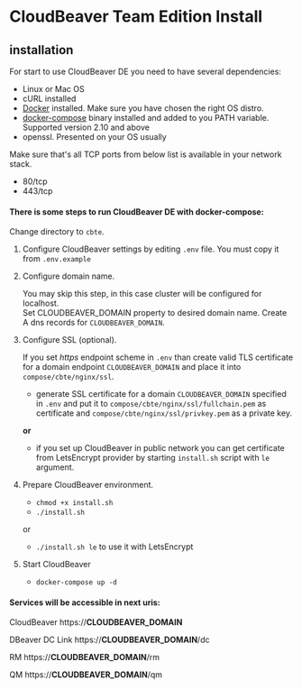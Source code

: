 # CloudBeaver Team Edition Install
## installation

For start to use CloudBeaver DE you need to have several dependencies:
- Linux or Mac OS
- cURL installed
- [Docker](https://docs.docker.com/engine/install/ubuntu/) installed. Make sure you have chosen the right OS distro.
- [docker-compose](https://docs.docker.com/compose/install/) binary installed and added to you PATH variable. Supported version 2.10 and above
- openssl. Presented on your OS usually

Make sure that's all TCP ports from below list is available in your network stack.
 - 80/tcp
 - 443/tcp

#### There is some steps to run CloudBeaver DE with docker-compose:

Change directory to `cbte`.  

1. Configure CloudBeaver settings by editing `.env` file. You must copy it from `.env.example` 

2. Configure domain name. 

    You may skip this step, in this case cluster will be configured for localhost.  
    Set CLOUDBEAVER_DOMAIN property to desired domain name.
    Create A dns records for `CLOUDBEAVER_DOMAIN`. 
    
3. Configure SSL (optional). 

     If you set *https* endpoint scheme in `.env` than create valid TLS certificate for a domain endpoint `CLOUDBEAVER_DOMAIN` and place it into `compose/cbte/nginx/ssl`.

    - generate SSL certificate for a domain `CLOUDBEAVER_DOMAIN` specified in `.env` and put it to `compose/cbte/nginx/ssl/fullchain.pem` as certificate and `compose/cbte/nginx/ssl/privkey.pem` as a private key.
    
    __or__

    - if you set up CloudBeaver in public network you can get certificate from LetsEncrypt provider by starting `install.sh` script with `le` argument. 

4. Prepare CloudBeaver environment.
	- `chmod +x install.sh`
	- `./install.sh`

    or

    - `./install.sh le`  to use it with LetsEncrypt

5. Start CloudBeaver
	- `docker-compose up -d`


#### Services will be accessible in next uris:

CloudBeaver https://__CLOUDBEAVER_DOMAIN__

DBeaver DC Link https://__CLOUDBEAVER_DOMAIN__/dc

RM https://__CLOUDBEAVER_DOMAIN__/rm

QM https://__CLOUDBEAVER_DOMAIN__/qm

